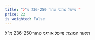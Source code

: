 ```yaml
---
title: "מייפל אורגני טהור 236-250 מ"ל "
price: 22
is_weighted: False
---
```


תיאור המוצר: מייפל אורגני טהור 236-250 מ"ל 
